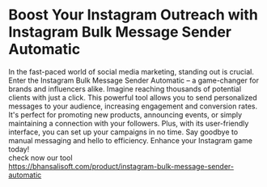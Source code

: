 # Boost Your Instagram Outreach with Instagram Bulk Message Sender Automatic <br/> 
In the fast-paced world of social media marketing, standing out is crucial. Enter the Instagram Bulk Message Sender Automatic – a game-changer for brands and influencers alike. Imagine reaching thousands of potential clients with just a click. This powerful tool allows you to send personalized messages to your audience, increasing engagement and conversion rates. It's perfect for promoting new products, announcing events, or simply maintaining a connection with your followers. Plus, with its user-friendly interface, you can set up your campaigns in no time. Say goodbye to manual messaging and hello to efficiency. Enhance your Instagram game today!<br/> check now our tool <br/> https://bhansalisoft.com/product/instagram-bulk-message-sender-automatic
